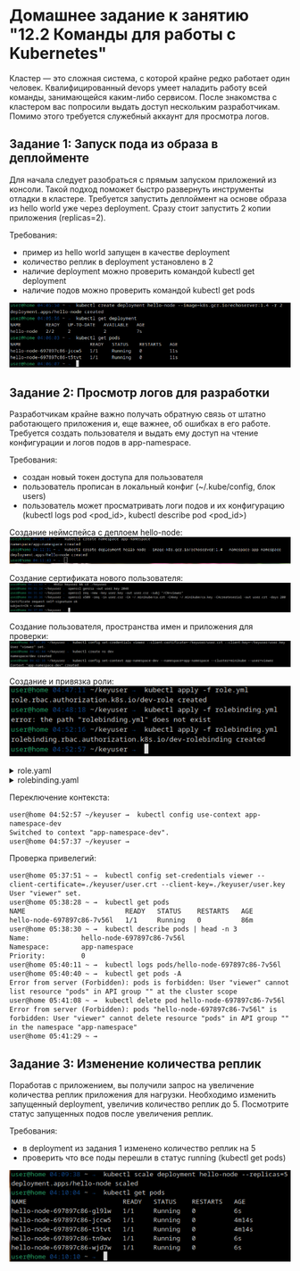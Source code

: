 # Домашнее задание к занятию "12.2 Команды для работы с Kubernetes"
Кластер — это сложная система, с которой крайне редко работает один человек. Квалифицированный devops умеет наладить работу всей команды, занимающейся каким-либо сервисом.
После знакомства с кластером вас попросили выдать доступ нескольким разработчикам. Помимо этого требуется служебный аккаунт для просмотра логов.

## Задание 1: Запуск пода из образа в деплойменте
Для начала следует разобраться с прямым запуском приложений из консоли. Такой подход поможет быстро развернуть инструменты отладки в кластере. Требуется запустить деплоймент на основе образа из hello world уже через deployment. Сразу стоит запустить 2 копии приложения (replicas=2). 

Требования:
 * пример из hello world запущен в качестве deployment
 * количество реплик в deployment установлено в 2
 * наличие deployment можно проверить командой kubectl get deployment
 * наличие подов можно проверить командой kubectl get pods

![](./12-kubernetes-02-commands/img/1.1.png)

## Задание 2: Просмотр логов для разработки
Разработчикам крайне важно получать обратную связь от штатно работающего приложения и, еще важнее, об ошибках в его работе. 
Требуется создать пользователя и выдать ему доступ на чтение конфигурации и логов подов в app-namespace.

Требования: 
 * создан новый токен доступа для пользователя
 * пользователь прописан в локальный конфиг (~/.kube/config, блок users)
 * пользователь может просматривать логи подов и их конфигурацию (kubectl logs pod <pod_id>, kubectl describe pod <pod_id>)

Создание неймспейса с деплоем hello-node:
![](./12-kubernetes-02-commands/img/2.1.png)

Создание сертификата нового пользователя:
![](./12-kubernetes-02-commands/img/2.2.png)

Создание пользователя, пространства имен и приложения для проверки:
![](./12-kubernetes-02-commands/img/2.3.png)

Создание и привязка роли:
![](./12-kubernetes-02-commands/img/2.4.png)

<details><summary>role.yaml</summary>

```yaml
apiVersion: rbac.authorization.k8s.io/v1
kind: Role
metadata:
  namespace: app-namespace
  name: dev-role
rules:
- apiGroups: [""]
  resources: ["pods", "pods/log"]
  verbs: ["get", "list"]
```

</details>

<details><summary>rolebinding.yaml</summary>

```yaml
apiVersion: rbac.authorization.k8s.io/v1
kind: RoleBinding
metadata:
  name: dev-rolebinding
  namespace: app-namespace
subjects:
- kind: User
  name: viewer-user
  apiGroup: rbac.authorization.k8s.io
roleRef:
  kind: Role
  name: dev-role
  apiGroup: rbac.authorization.k8s.io
```

</details>

Переключение контекста:

```console
user@home 04:52:57 ~/keyuser →  kubectl config use-context app-namespace-dev
Switched to context "app-namespace-dev".
user@home 04:57:37 ~/keyuser →  
```

Проверка привелегий:

```console
user@home 05:37:51 ~ →  kubectl config set-credentials viewer --client-certificate=./keyuser/user.crt --client-key=./keyuser/user.key
User "viewer" set.
user@home 05:38:28 ~ →  kubectl get pods
NAME                         READY   STATUS    RESTARTS   AGE
hello-node-697897c86-7v56l   1/1     Running   0          86m
user@home 05:38:30 ~ →  kubectl describe pods | head -n 3
Name:             hello-node-697897c86-7v56l
Namespace:        app-namespace
Priority:         0
user@home 05:40:11 ~ →  kubectl logs pods/hello-node-697897c86-7v56l
user@home 05:40:40 ~ →  kubectl get pods -A
Error from server (Forbidden): pods is forbidden: User "viewer" cannot list resource "pods" in API group "" at the cluster scope
user@home 05:41:08 ~ →  kubectl delete pod hello-node-697897c86-7v56l
Error from server (Forbidden): pods "hello-node-697897c86-7v56l" is forbidden: User "viewer" cannot delete resource "pods" in API group "" in the namespace "app-namespace"
user@home 05:41:29 ~ →  
```
## Задание 3: Изменение количества реплик 
Поработав с приложением, вы получили запрос на увеличение количества реплик приложения для нагрузки. Необходимо изменить запущенный deployment, увеличив количество реплик до 5. Посмотрите статус запущенных подов после увеличения реплик. 

Требования:
 * в deployment из задания 1 изменено количество реплик на 5
 * проверить что все поды перешли в статус running (kubectl get pods)

![](./12-kubernetes-02-commands/img/3.1.png)